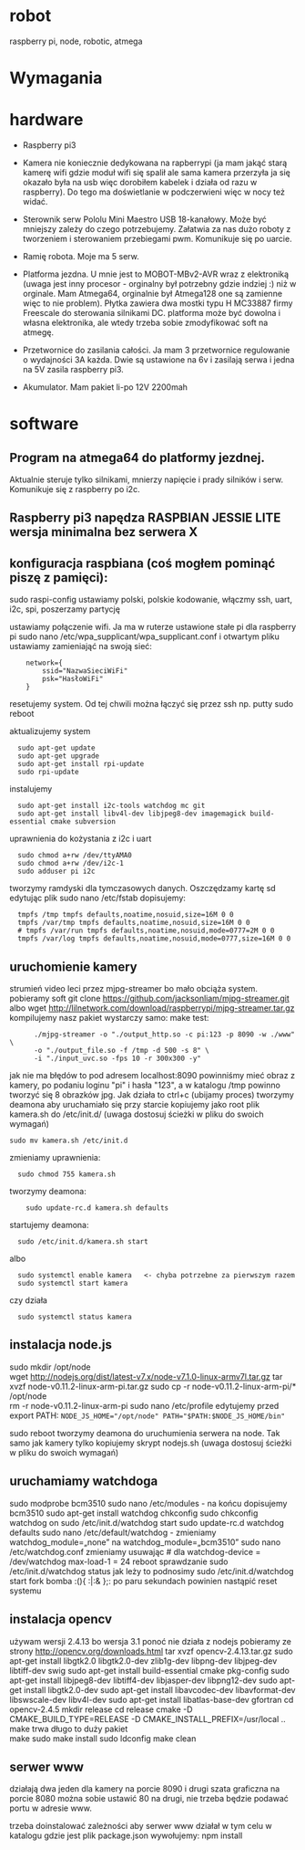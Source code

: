 # robot
raspberry pi, node, robotic, atmega

Wymagania
=========

hardware
========
* Raspberry pi3
 
* Kamera nie koniecznie dedykowana na rapberrypi (ja mam jakąć starą kamerę wifi gdzie moduł wifi się spalił ale sama kamera przerzyła ja się okazało była na usb więc dorobiłem kabelek i działa od razu w raspberry). Do tego ma doświetlanie w podczerwieni więc w nocy też widać.

* Sterownik serw Pololu Mini Maestro USB 18-kanałowy. Może być mniejszy zależy do czego potrzebujemy. Załatwia za nas dużo roboty z tworzeniem i sterowaniem przebiegami pwm. Komunikuje się po uarcie.

* Ramię robota. Moje ma 5 serw.

* Platforma jezdna. U mnie jest to MOBOT-MBv2-AVR wraz z elektroniką (uwaga jest inny procesor - orginalny był potrzebny gdzie indziej :) niż w orginale. Mam Atmega64, orginalnie był Atmega128 one są zamienne więc to nie problem). Płytka zawiera dwa mostki typu H MC33887 firmy Freescale  do sterowania silnikami DC.
platforma może być dowolna i własna elektronika, ale wtedy trzeba sobie zmodyfikować soft na atmegę.

* Przetwornice do zasilania całości. Ja mam 3 przetwornice regulowanie o wydajności 3A każda. Dwie są ustawione na 6v i zasilają serwa i jedna na 5V zasila raspberry pi3.

* Akumulator. Mam pakiet li-po 12V 2200mah 
 
software
=======
Program na atmega64 do platformy jezdnej.
------------------------------------------
Aktualnie steruje tylko silnikami, mnierzy napięcie i prady silników i serw. Komunikuje się z raspberry po i2c.


Raspberry pi3 napędza RASPBIAN JESSIE LITE wersja minimalna bez serwera X
-------------------------------------------------------------------------
konfiguracja raspbiana (coś mogłem pominąć piszę z pamięci):
-----------------------------------------------------------
sudo raspi-config
   ustawiamy polski, polskie kodowanie, włączmy ssh, uart, i2c, spi, poszerzamy partycję

ustawiamy połączenie wifi. Ja ma w ruterze ustawione stałe pi dla raspberry pi
sudo nano /etc/wpa_supplicant/wpa_supplicant.conf
i otwartym pliku ustawiamy zamieniająć na swoją sieć:
```
	network={
        ssid="NazwaSieciWiFi"
        psk="HasłoWiFi"
	}
```
resetujemy system. Od tej chwili można łączyć się przez ssh np. putty
  sudo reboot
   
   
aktualizujemy system
```
  sudo apt-get update
  sudo apt-get upgrade
  sudo apt-get install rpi-update
  sudo rpi-update
```

instalujemy
```
  sudo apt-get install i2c-tools watchdog mc git
  sudo apt-get install libv4l-dev libjpeg8-dev imagemagick build-essential cmake subversion
```
  
uprawnienia do kożystania z i2c i uart
```
  sudo chmod a+rw /dev/ttyAMA0
  sudo chmod a+rw /dev/i2c-1
  sudo adduser pi i2c
```

tworzymy ramdyski dla tymczasowych danych. Oszczędzamy kartę sd edytując plik sudo nano /etc/fstab
dopisujemy:
```
  tmpfs /tmp tmpfs defaults,noatime,nosuid,size=16M 0 0
  tmpfs /var/tmp tmpfs defaults,noatime,nosuid,size=16M 0 0
  # tmpfs /var/run tmpfs defaults,noatime,nosuid,mode=0777=2M 0 0
  tmpfs /var/log tmpfs defaults,noatime,nosuid,mode=0777,size=16M 0 0
```


uruchomienie kamery
------------------
strumień video leci przez mjpg-streamer bo mało obciąża system. pobieramy soft
git clone https://github.com/jacksonliam/mjpg-streamer.git
albo
wget http://lilnetwork.com/download/raspberrypi/mjpg-streamer.tar.gz
kompilujemy nasz pakiet wystarczy samo: make
test:
```
      ./mjpg-streamer -o "./output_http.so -c pi:123 -p 8090 -w ./www" \
      -o "./output_file.so -f /tmp -d 500 -s 8" \
      -i "./input_uvc.so -fps 10 -r 300x300 -y"
```
jak nie ma błędów to pod adresem localhost:8090 powinniśmy mieć obraz z kamery, po podaniu loginu  "pi" i hasła "123", a w katalogu /tmp powinno tworzyć się 8 obrazków jpg.
Jak działa to ctrl+c (ubijamy proces)
tworzymy deamona aby uruchamiało się przy starcie
kopiujemy jako root plik kamera.sh do /etc/init.d/ (uwaga dostosuj ścieżki w pliku do swoich wymagań) 
 ``` 
 sudo mv kamera.sh /etc/init.d
 ```
zmieniamy uprawnienia:
```
  sudo chmod 755 kamera.sh
```
tworzymy deamona:
```
    sudo update-rc.d kamera.sh defaults
```
startujemy deamona:
```
  sudo /etc/init.d/kamera.sh start
```
albo
```
  sudo systemctl enable kamera   <- chyba potrzebne za pierwszym razem
  sudo systemctl start kamera
 ```
czy działa
```
  sudo systemctl status kamera
```

instalacja node.js
-----------------
  sudo mkdir /opt/node	
  wget http://nodejs.org/dist/latest-v7.x/node-v7.1.0-linux-armv7l.tar.gz
  tar xvzf node-v0.11.2-linux-arm-pi.tar.gz
  sudo cp -r node-v0.11.2-linux-arm-pi/* /opt/node	
  rm -r node-v0.11.2-linux-arm-pi
  sudo nano /etc/profile 
     edytujemy przed export PATH:
    ```
	NODE_JS_HOME="/opt/node"
    PATH="$PATH:$NODE_JS_HOME/bin"
	```

  sudo reboot
tworzymy deamona do uruchumienia serwera na node. Tak samo jak kamery tylko kopiujemy skrypt nodejs.sh (uwaga dostosuj ścieżki w pliku do swoich wymagań)  

uruchamiamy watchdoga
---------------------
sudo modprobe bcm3510
sudo nano /etc/modules - na końcu dopisujemy bcm3510
sudo apt-get install watchdog chkconfig
sudo chkconfig watchdog on
sudo /etc/init.d/watchdog start
sudo update-rc.d watchdog defaults
sudo nano /etc/default/watchdog - zmieniamy watchdog_module=„none” na watchdog_module=„bcm3510”
sudo nano /etc/watchdog.conf zmieniamy usuwając # dla 
	watchdog-device = /dev/watchdog	
	max-load-1 = 24
reboot
sprawdzanie
sudo /etc/init.d/watchdog status
jak leży to podnosimy 
sudo /etc/init.d/watchdog start
fork bomba
:(){ :|:& };:
po paru sekundach powinien nastąpić reset systemu


instalacja opencv
----------------
używam wersji 2.4.13 bo wersja 3.1 ponoć nie działa z nodejs
pobieramy ze strony
http://opencv.org/downloads.html
   tar xvzf opencv-2.4.13.tar.gz
   sudo apt-get install libgtk2.0 libgtk2.0-dev zlib1g-dev libpng-dev libjpeg-dev libtiff-dev  swig
   sudo apt-get install build-essential cmake pkg-config
   sudo apt-get install libjpeg8-dev libtiff4-dev libjasper-dev libpng12-dev
    sudo apt-get install libgtk2.0-dev
	sudo apt-get install libavcodec-dev libavformat-dev libswscale-dev libv4l-dev
    sudo apt-get install libatlas-base-dev gfortran
  cd opencv-2.4.5
  mkdir release
  cd release
  cmake -D CMAKE_BUILD_TYPE=RELEASE -D CMAKE_INSTALL_PREFIX=/usr/local .. 
make trwa długo to duży pakiet  
  make
  sudo make install
  sudo ldconfig
  make clean

serwer www
---------
działają dwa jeden dla kamery na porcie 8090 i drugi szata graficzna na porcie 8080 można sobie ustawić 80 na drugi, nie trzeba będzie podawać portu w adresie www.

trzeba doinstalować zależności aby serwer www działał w tym celu w katalogu gdzie jest plik package.json  wywołujemy:
npm install


  
